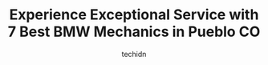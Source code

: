 ---
layout: ampstory
image: https://images.unsplash.com/photo-1608839968395-12aed2154570?ixlib=rb-4.0.3&ixid=MnwxMjA3fDB8MHxwaG90by1wYWdlfHx8fGVufDB8fHx8&auto=format&fit=crop&w=640&h=853&q=80
author: techidn
featured: false
description: Discover the 7 best BMW Mechanic in Pueblo CO, USA and ensure your vehicle receives the highest quality of care. These trusted professionals are known for their skill, knowledge, and dedicat
title: Experience Exceptional Service with 7 Best BMW Mechanics in Pueblo CO
cover:
   title: Experience Exceptional Service with 7 Best BMW Mechanics in Pueblo CO
   subtitle: Rickpate
   background: https://images.unsplash.com/photo-1608839968395-12aed2154570?ixlib=rb-4.0.3&ixid=MnwxMjA3fDB8MHxwaG90by1wYWdlfHx8fGVufDB8fHx8&auto=format&fit=crop&w=640&h=853&q=80

pages: 
 - layout: thirds
   top: <h1>#1 Meineke Car Care Center</h1>
   bottom: "<p>I was pleased that Josh was able to get my truck in so quickly.  He provided excellent customer service.  Front brakes & rotors were replaced on my Tacoma.  They also cle</p>"
   background: https://www.knot35.com/toplist/wp-content/uploads/2023/06/best-bmw-mechanic-1-in-pueblo-co-1685833299.jpeg
   backgroundblur: true
 - layout: thirds
   top: <h1>#2 Muellers Auto Inc</h1>
   bottom: "<p>1509 E 19th St, Pueblo, CO 81001, United States</p>"
   background: https://www.knot35.com/toplist/wp-content/uploads/2023/06/best-bmw-mechanic-2-in-pueblo-co-1685833299.jpeg
   cta:
      link: https://www.knot35.com/toplist/experience-exceptional-service-with-7-best-bmw-mechanics-in-pueblo-co/
      text: Experience Exceptional Service with 7 Best BMW Mechanics in Pueblo CO
 - layout: thirds
   top: <h1>#3 Midas</h1>
   bottom: "<p>1500 US-50, Pueblo, CO 81008, United States</p>"
   background: https://www.knot35.com/toplist/wp-content/uploads/2023/06/best-bmw-mechanic-3-in-pueblo-co-1685833301.jpeg
   cta:
      link: https://www.knot35.com/toplist/experience-exceptional-service-with-7-best-bmw-mechanics-in-pueblo-co/
      text: Experience Exceptional Service with 7 Best BMW Mechanics in Pueblo CO
 - layout: thirds
   top: <h1>#4 Jeremys Garage LLC</h1>
   bottom: "<p>716 E Industrial Blvd, Pueblo, CO 81007, United States</p>"
   background: https://images.unsplash.com/photo-1552083974-186346191183?ixlib=rb-4.0.3&ixid=MnwxMjA3fDB8MHxwaG90by1wYWdlfHx8fGVufDB8fHx8&auto=format&fit=crop&w=640&h=853&q=80
   cta:
      link: https://www.knot35.com/toplist/experience-exceptional-service-with-7-best-bmw-mechanics-in-pueblo-co/
      text: Experience Exceptional Service with 7 Best BMW Mechanics in Pueblo CO
 - layout: thirds
   top: <h1>#5 Geared Up Auto Care LLC</h1>
   bottom: "<p>421 N Grand Ave, Pueblo, CO 81003, United States</p>"
   background: https://images.unsplash.com/photo-1574169208507-84376144848b?ixlib=rb-4.0.3&ixid=MnwxMjA3fDB8MHxwaG90by1wYWdlfHx8fGVufDB8fHx8&auto=format&fit=crop&w=640&h=853&q=80
   cta:
      link: https://www.knot35.com/toplist/experience-exceptional-service-with-7-best-bmw-mechanics-in-pueblo-co/
      text: Experience Exceptional Service with 7 Best BMW Mechanics in Pueblo CO
 - layout: thirds
   top: <h1>#6 Clear Choice Glass Of Pueblo LLC</h1>
   bottom: "<p>518 W 10th St, Pueblo, CO 81003, United States</p>"
   background: https://images.unsplash.com/photo-1533735380053-eb8d0759b24a?ixlib=rb-4.0.3&ixid=MnwxMjA3fDB8MHxwaG90by1wYWdlfHx8fGVufDB8fHx8&auto=format&fit=crop&w=640&h=853&q=80
   cta:
      link: https://www.knot35.com/toplist/experience-exceptional-service-with-7-best-bmw-mechanics-in-pueblo-co/
      text: Experience Exceptional Service with 7 Best BMW Mechanics in Pueblo CO
 - layout: thirds
   top: <h1>#7 Noricks Auto Service</h1>
   bottom: "<p>422 W 6th St, Pueblo, CO 81003, United States</p>"
   background: https://images.unsplash.com/photo-1484589065579-248aad0d8b13?ixlib=rb-4.0.3&ixid=MnwxMjA3fDB8MHxwaG90by1wYWdlfHx8fGVufDB8fHx8&auto=format&fit=crop&w=640&h=853&q=80
   cta:
      link: https://www.knot35.com/toplist/experience-exceptional-service-with-7-best-bmw-mechanics-in-pueblo-co/
      text: Experience Exceptional Service with 7 Best BMW Mechanics in Pueblo CO
 - layout: thirds
   middle: Continue reading...
   background: https://images.unsplash.com/photo-1615749413727-825b59a857b5?ixlib=rb-4.0.3&ixid=MnwxMjA3fDB8MHxwaG90by1wYWdlfHx8fGVufDB8fHx8&auto=format&fit=crop&w=640&h=853&q=80
   cta:
      link: https://www.knot35.com/toplist/experience-exceptional-service-with-7-best-bmw-mechanics-in-pueblo-co/
      text: Experience Exceptional Service with 7 Best BMW Mechanics in Pueblo CO
      
---